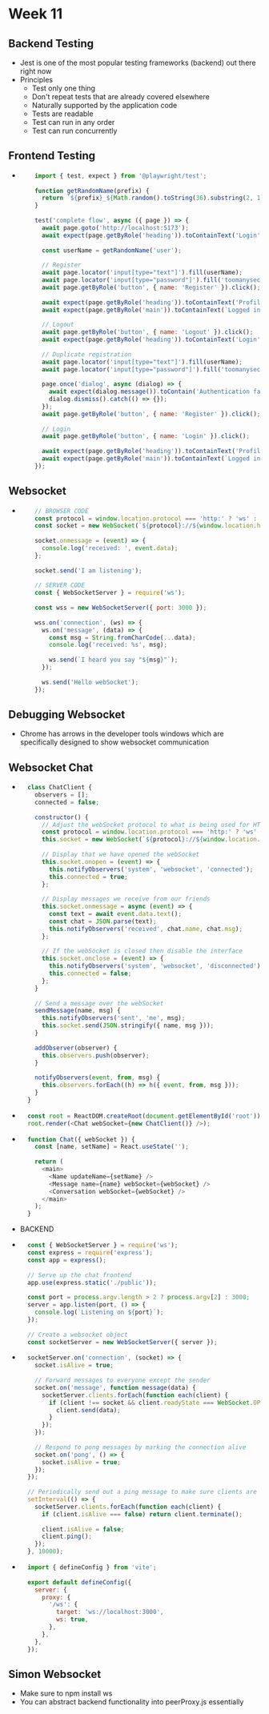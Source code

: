 # Week 11

## Backend Testing

- Jest is one of the most popular testing frameworks (backend) out there right now
- Principles
    - Test only one thing
    - Don't repeat tests that are already covered elsewhere
    - Naturally supported by the application code
    - Tests are readable
    - Test can run in any order
    - Test can run concurrently

## Frontend Testing

- ```JavaScript
      import { test, expect } from '@playwright/test';
      
      function getRandomName(prefix) {
        return `${prefix}_${Math.random().toString(36).substring(2, 15)}`;
      }
      
      test('complete flow', async ({ page }) => {
        await page.goto('http://localhost:5173');
        await expect(page.getByRole('heading')).toContainText('Login');
      
        const userName = getRandomName('user');
      
        // Register
        await page.locator('input[type="text"]').fill(userName);
        await page.locator('input[type="password"]').fill('toomanysecrets');
        await page.getByRole('button', { name: 'Register' }).click();
      
        await expect(page.getByRole('heading')).toContainText('Profile');
        await expect(page.getByRole('main')).toContainText(`Logged in as: ${userName}`);
      
        // Logout
        await page.getByRole('button', { name: 'Logout' }).click();
        await expect(page.getByRole('heading')).toContainText('Login');
      
        // Duplicate registration
        await page.locator('input[type="text"]').fill(userName);
        await page.locator('input[type="password"]').fill('toomanysecrets');
      
        page.once('dialog', async (dialog) => {
          await expect(dialog.message()).toContain('Authentication failed');
          dialog.dismiss().catch(() => {});
        });
        await page.getByRole('button', { name: 'Register' }).click();
      
        // Login
        await page.getByRole('button', { name: 'Login' }).click();
      
        await expect(page.getByRole('heading')).toContainText('Profile');
        await expect(page.getByRole('main')).toContainText(`Logged in as: ${userName}`);
      });
    ```
    

## Websocket

- ```JavaScript
      // BROWSER CODE
      const protocol = window.location.protocol === 'http:' ? 'ws' : 'wss';
      const socket = new WebSocket(`${protocol}://${window.location.host}`);
      
      socket.onmessage = (event) => {
        console.log('received: ', event.data);
      };
      
      socket.send('I am listening');
      
      // SERVER CODE
      const { WebSocketServer } = require('ws');
      
      const wss = new WebSocketServer({ port: 3000 });
      
      wss.on('connection', (ws) => {
        ws.on('message', (data) => {
          const msg = String.fromCharCode(...data);
          console.log('received: %s', msg);
      
          ws.send(`I heard you say "${msg}"`);
        });
      
        ws.send('Hello webSocket');
      });
    ```
    

## Debugging Websocket

- Chrome has arrows in the developer tools windows which are specifically designed to show websocket communication

## Websocket Chat

- ```JavaScript
    class ChatClient {
      observers = [];
      connected = false;
    
      constructor() {
        // Adjust the webSocket protocol to what is being used for HTTP
        const protocol = window.location.protocol === 'http:' ? 'ws' : 'wss';
        this.socket = new WebSocket(`${protocol}://${window.location.host}/ws`);
    
        // Display that we have opened the webSocket
        this.socket.onopen = (event) => {
          this.notifyObservers('system', 'websocket', 'connected');
          this.connected = true;
        };
    
        // Display messages we receive from our friends
        this.socket.onmessage = async (event) => {
          const text = await event.data.text();
          const chat = JSON.parse(text);
          this.notifyObservers('received', chat.name, chat.msg);
        };
    
        // If the webSocket is closed then disable the interface
        this.socket.onclose = (event) => {
          this.notifyObservers('system', 'websocket', 'disconnected');
          this.connected = false;
        };
      }
    
      // Send a message over the webSocket
      sendMessage(name, msg) {
        this.notifyObservers('sent', 'me', msg);
        this.socket.send(JSON.stringify({ name, msg }));
      }
    
      addObserver(observer) {
        this.observers.push(observer);
      }
    
      notifyObservers(event, from, msg) {
        this.observers.forEach((h) => h({ event, from, msg }));
      }
    }
    ```
    
- ```JavaScript
    const root = ReactDOM.createRoot(document.getElementById('root'));
    root.render(<Chat webSocket={new ChatClient()} />);
    ```
    
- ```JavaScript
    function Chat({ webSocket }) {
      const [name, setName] = React.useState('');
    
      return (
        <main>
          <Name updateName={setName} />
          <Message name={name} webSocket={webSocket} />
          <Conversation webSocket={webSocket} />
        </main>
      );
    }
    ```
    
- BACKEND
- ```JavaScript
    const { WebSocketServer } = require('ws');
    const express = require('express');
    const app = express();
    
    // Serve up the chat frontend
    app.use(express.static('./public'));
    
    const port = process.argv.length > 2 ? process.argv[2] : 3000;
    server = app.listen(port, () => {
      console.log(`Listening on ${port}`);
    });
    
    // Create a websocket object
    const socketServer = new WebSocketServer({ server });
    ```
    
- ```JavaScript
    socketServer.on('connection', (socket) => {
      socket.isAlive = true;
    
      // Forward messages to everyone except the sender
      socket.on('message', function message(data) {
        socketServer.clients.forEach(function each(client) {
          if (client !== socket && client.readyState === WebSocket.OPEN) {
            client.send(data);
          }
        });
      });
    
      // Respond to pong messages by marking the connection alive
      socket.on('pong', () => {
        socket.isAlive = true;
      });
    });
    
    // Periodically send out a ping message to make sure clients are alive
    setInterval(() => {
      socketServer.clients.forEach(function each(client) {
        if (client.isAlive === false) return client.terminate();
    
        client.isAlive = false;
        client.ping();
      });
    }, 10000);
    ```
    
- ```JavaScript
    import { defineConfig } from 'vite';
    
    export default defineConfig({
      server: {
        proxy: {
          '/ws': {
            target: 'ws://localhost:3000',
            ws: true,
          },
        },
      },
    });
    ```
    

## Simon Websocket

- Make sure to npm install ws
- You can abstract backend functionality into peerProxy.js essentially